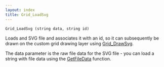 ```yaml
---
layout: index
title: Grid_LoadSvg
---
```


    Grid_LoadSvg (string data, string id)

Loads and SVG file and associates it with an id, so it can subsequently be drawn on the custom grid drawing layer using [Grid\_DrawSvg](grid_drawsvg.html).

The data parameter is the raw file data for the SVG file - you can load a string with file data using the [GetFileData](../../functions/getfiledata.html) function.
